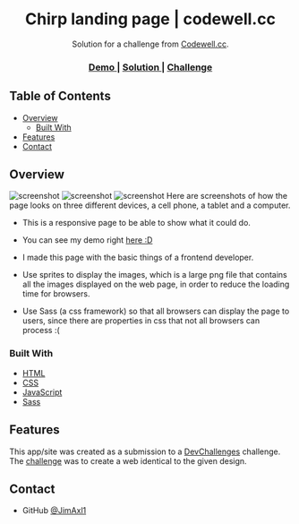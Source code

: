 <h1 align="center">Chirp landing page | codewell.cc</h1>

<div align="center">
   Solution for a challenge from  <a href="https://www.codewell.cc/" target="_blank">Codewell.cc</a>.
</div>

<div align="center">
  <h3>
    <a href="https://chirp-landing-page-codewell-jimaxl.surge.sh">
      Demo
    </a>
    <span> | </span>
    <a href="https://github.com/JimAxl1/Chirp-landing-page-codewell.cc">
      Solution
    </a>
    <span> | </span>
    <a href="https://www.codewell.cc/challenges/chirp-landing-page--60fc1e36a383e41090a3c71c">
      Challenge
    </a>
  </h3>
</div>

<!-- TABLE OF CONTENTS -->

## Table of Contents

- [Overview](#overview)
  - [Built With](#built-with)
- [Features](#features)
- [Contact](#contact)

<!-- OVERVIEW -->

## Overview
![screenshot](Captures/Capture1.PNG)
![screenshot](Captures/Capture2.PNG)
![screenshot](Captures/Capture3.PNG)
Here are screenshots of how the page looks on three different devices, a cell phone, a tablet and a computer.

- This is a responsive page to be able to show what it could do.

- You can see my demo right <a href="https://chirp-landing-page-codewell-jimaxl.surge.sh">
      here :D
    </a>
- I made this page with the basic things of a frontend developer.

- Use sprites to display the images, which is a large png file that contains all the images displayed on the web page, in order to reduce the loading time for browsers.

- Use Sass (a css framework) so that all browsers can display the page to users, since there are properties in css that not all browsers can process :(

### Built With

- [HTML](https://www.w3schools.com/html/)
- [CSS](https://www.w3schools.com/css/default.asp)
- [JavaScript](https://www.javascript.com/)
- [Sass](https://sass-lang.com/)

## Features

This app/site was created as a submission to a [DevChallenges](https://devchallenges.io/challenges) challenge. The [challenge](https://devchallenges.io/challenges/0J1NxxGhOUYVqihwegfO) was to create a web identical to the given design.

## Contact

- GitHub [@JimAxl1](https://github.com/JimAxl1)
